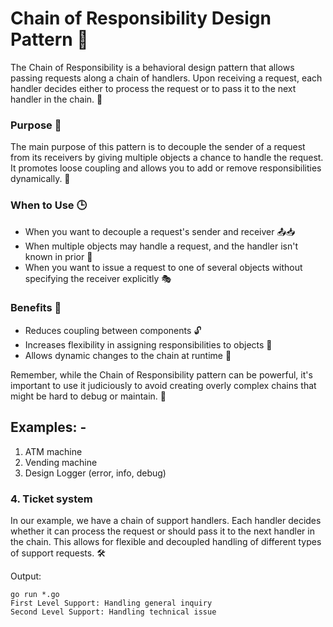 # Chain of Responsibility Design Pattern 🔗

The Chain of Responsibility is a behavioral design pattern that allows passing requests along a chain of handlers. Upon receiving a request, each handler decides either to process the request or to pass it to the next handler in the chain. 🤝

### Purpose 🎯

The main purpose of this pattern is to decouple the sender of a request from its receivers by giving multiple objects a chance to handle the request. It promotes loose coupling and allows you to add or remove responsibilities dynamically. 🔀

### When to Use 🕒

- When you want to decouple a request's sender and receiver 📤📥
- When multiple objects may handle a request, and the handler isn't known in prior 🤔
- When you want to issue a request to one of several objects without specifying the receiver explicitly 🎭

### Benefits 🌟

- Reduces coupling between components 🔓
- Increases flexibility in assigning responsibilities to objects 🔄
- Allows dynamic changes to the chain at runtime 🔀

Remember, while the Chain of Responsibility pattern can be powerful, it's important to use it judiciously to avoid creating overly complex chains that might be hard to debug or maintain. 🧠

## Examples: -

1. ATM machine
2. Vending machine 
3. Design Logger (error, info, debug)

### 4. Ticket system

In our example, we have a chain of support handlers. Each handler decides whether it can process the request or should pass it to the next handler in the chain. This allows for flexible and decoupled handling of different types of support requests. 🛠️

Output:
```
go run *.go
First Level Support: Handling general inquiry
Second Level Support: Handling technical issue
```